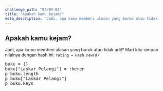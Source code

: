 ```yaml
---
challenge_path: "04/04-01"
title: "Apakah kamu kejam?"
meta_description: "Jadi, apa kamu memberi ulasan yang buruk atau tidak adil? Mari kita simpan nilainya dengan hash ini."
---
```


## Apakah kamu kejam?

Jadi, apa kamu memberi ulasan yang buruk atau tidak adil? Mari kita simpan nilainya dengan hash ini: `rating = Hash.new(0)`

<pre id="code-prefill">
buku = {}
buku["Laskar Pelangi"] = :keren
p buku.length
p buku["Laskar Pelangi"]
p buku.keys
</pre>
